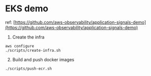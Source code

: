 # EKS demo
ref: [https://github.com/aws-observability/application-signals-demo](https://github.com/aws-observability/application-signals-demo)

1. Create the infra
``` shell
aws configure
./scripts/create-infra.sh
```

2. Build and push docker images
``` shell
./scripts/push-ecr.sh
```